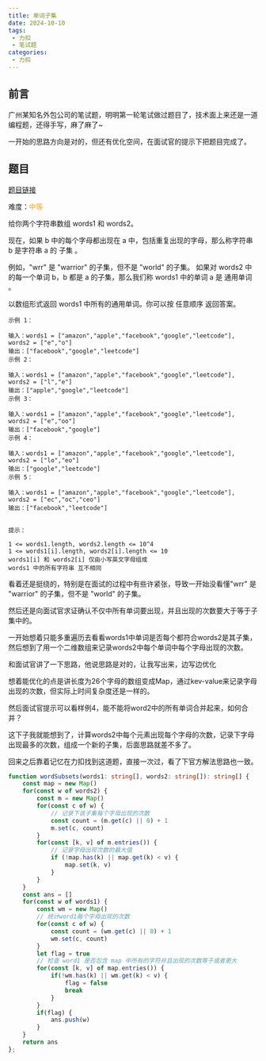 ```yaml
---
title: 单词子集
date: 2024-10-10
tags:
 - 力扣
 - 笔试题
categories: 
 - 力扣
---
```


## 前言
广州某知名外包公司的笔试题，明明第一轮笔试做过题目了，技术面上来还是一道编程题，还得手写，麻了麻了~

一开始的思路方向是对的，但还有优化空间，在面试官的提示下把题目完成了。

## 题目
[题目链接](https://leetcode.cn/problems/word-subsets/description/)

难度：<font color="#FFA119">中等</font>

给你两个字符串数组 words1 和 words2。

现在，如果 b 中的每个字母都出现在 a 中，包括重复出现的字母，那么称字符串 b 是字符串 a 的 子集 。

例如，"wrr" 是 "warrior" 的子集，但不是 "world" 的子集。
如果对 words2 中的每一个单词 b，b 都是 a 的子集，那么我们称 words1 中的单词 a 是 通用单词 。

以数组形式返回 words1 中所有的通用单词。你可以按 任意顺序 返回答案。
```
示例 1：

输入：words1 = ["amazon","apple","facebook","google","leetcode"], words2 = ["e","o"]
输出：["facebook","google","leetcode"]
示例 2：

输入：words1 = ["amazon","apple","facebook","google","leetcode"], words2 = ["l","e"]
输出：["apple","google","leetcode"]
示例 3：

输入：words1 = ["amazon","apple","facebook","google","leetcode"], words2 = ["e","oo"]
输出：["facebook","google"]
示例 4：

输入：words1 = ["amazon","apple","facebook","google","leetcode"], words2 = ["lo","eo"]
输出：["google","leetcode"]
示例 5：

输入：words1 = ["amazon","apple","facebook","google","leetcode"], words2 = ["ec","oc","ceo"]
输出：["facebook","leetcode"]
 

提示：

1 <= words1.length, words2.length <= 10^4
1 <= words1[i].length, words2[i].length <= 10
words1[i] 和 words2[i] 仅由小写英文字母组成
words1 中的所有字符串 互不相同
```
看着还是挺绕的，特别是在面试的过程中有些许紧张，导致一开始没看懂"wrr" 是 "warrior" 的子集，但不是 "world" 的子集。

然后还是向面试官求证确认不仅中所有单词要出现，并且出现的次数要大于等于子集中的。

一开始想着只能多重遍历去看看words1中单词是否每个都符合words2是其子集，然后想到了用一个二维数组来记录words2中每个单词中每个字母出现的次数。

和面试官讲了一下思路，他说思路是对的，让我写出来，边写边优化

想着能优化的点是讲长度为26个字母的数组变成Map，通过kev-value来记录字母出现的次数，但实际上时间复杂度还是一样的。

然后面试官提示可以看样例4，能不能将word2中的所有单词合并起来，如何合并？

这下子我就能想到了，计算words2中每个元素出现每个字母的次数，记录下字母出现最多的次数，组成一个新的子集，后面思路就差不多了。

回来之后靠着记忆在力扣找到这道题，直接一次过，看了下官方解法思路也一致。
```ts
function wordSubsets(words1: string[], words2: string[]): string[] {
    const map = new Map()
    for(const w of words2) {
        const m = new Map()
        for(const c of w) {
            // 记录下该子集每个字母出现的次数
            const count = (m.get(c) || 0) + 1
            m.set(c, count)
        }
        for(const [k, v] of m.entries()) {
            // 记录字母出现次数的最大值
            if (!map.has(k) || map.get(k) < v) {
                map.set(k, v)
            }
        }
    }
    const ans = []
    for(const w of words1) {
        const wm = new Map()
        // 统计word1每个字母出现的次数
        for(const c of w) {
            const count = (wm.get(c) || 0) + 1
            wm.set(c, count)
        }
        let flag = true
        // 检查 word1 是否包含 map 中所有的字符并且出现的次数等于或者更大
        for(const [k, v] of map.entries()) {
            if(!wm.has(k) || wm.get(k) < v) {
                flag = false
                break
            }
        }
        if(flag) {
            ans.push(w)
        }
    }
    return ans
};
```